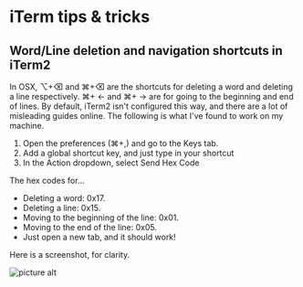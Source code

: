 # iTerm tips & tricks

## Word/Line deletion and navigation shortcuts in iTerm2

In OSX, ⌥+⌫ and ⌘+⌫ are the shortcuts for deleting a word and deleting a line respectively. ⌘+ ← and ⌘+ → are for going to the beginning and end of lines. By default, iTerm2 isn't configured this way, and there are a lot of misleading guides online. The following is what I've found to work on my machine.

1. Open the preferences (⌘+,) and go to the Keys tab.
2. Add a global shortcut key, and just type in your shortcut
3. In the Action dropdown, select Send Hex Code


The hex codes for...

- Deleting a word: 0x17.
- Deleting a line: 0x15.
- Moving to the beginning of the line: 0x01.
- Moving to the end of the line: 0x05.
- Just open a new tab, and it should work!

Here is a screenshot, for clarity.

![picture alt](https://coderwall-assets-0.s3.amazonaws.com/uploads/picture/file/2677/Screen_Shot_2014-03-01_at_3.08.41_PM.png "iTerm Preferences")
